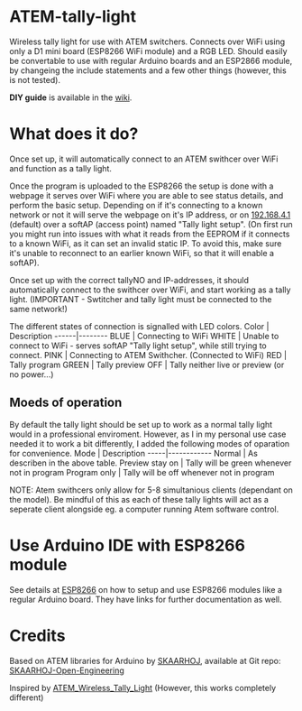 # ATEM-tally-light
Wireless tally light for use with ATEM switchers. Connects over WiFi using only a D1 mini board (ESP8266 WiFi module) and a RGB LED. Should easily be convertable to use with regular Arduino boards and an ESP2866 module, by changeing the include statements and a few other things (however, this is not tested).

__DIY guide__ is available in the [wiki](https://github.com/AronHetLam/ATEM_tally_light_with_ESP8266/wiki/DIY-guide).

# What does it do?
Once set up, it will automatically connect to an ATEM swithcer over WiFi and function as a tally light.

Once the program is uploaded to the ESP8266 the setup is done with a webpage it serves over WiFi where you are able to see status details, and perform the basic setup. Depending on if it's connecting to a known network or not it will serve the webpage on it's IP address, or on [192.168.4.1](HTTP://192.168.4.1) (default) over a softAP (access point) named "Tally light setup". (On first run you might run into issues with what it reads from the EEPROM if it connects to a known WiFi, as it can set an invalid static IP. To avoid this, make sure it's unable to reconnect to an earlier known WiFi, so that it will enable a softAP).

Once set up with the correct tallyNO and IP-addresses, it should automatically connect to the swithcer over WiFi, and start working as a tally light. (IMPORTANT - Swtitcher and tally light must be connected to the same network!)

The different states of connection is signalled with LED colors.
Color | Description
------|--------
BLUE | Connecting to WiFi
WHITE | Unable to connect to WiFi - serves softAP "Tally light setup", while still trying to connect.
PINK | Connecting to ATEM Swithcher. (Connected to WiFi)
RED | Tally program
GREEN | Tally preview
OFF | Tally neither live or preview (or no power...)

## Moeds of operation
By default the tally light should be set up to work as a normal tally light would in a professional enviroment. However, as I in my personal use case needed it to work a bit differently, I added the following modes of oparation for convenience.
Mode | Description
-----|------------
Normal | As describen in the above table.
Preview stay on | Tally will be green whenever not in program
Program only | Tally will be off whenever not in program

NOTE: Atem swithcers only allow for 5-8 simultanious clients (dependant on the model). Be mindful of this as each of these tally lights will act as a seperate client alongside eg. a computer running Atem software control.

# Use Arduino IDE with ESP8266 module
See details at [ESP8266](https://github.com/esp8266/Arduino) on how to setup and use ESP8266 modules like a regular Arduino board.
They have links for further documentation as well.

# Credits
Based on ATEM libraries for Arduino by [SKAARHOJ](https://www.skaarhoj.com/), available at Git repo: [SKAARHOJ-Open-Engineering](https://github.com/kasperskaarhoj/SKAARHOJ-Open-Engineering)

Inspired by [ATEM_Wireless_Tally_Light](https://github.com/kalinchuk/ATEM_Wireless_Tally_Light) (However, this works completely different)
